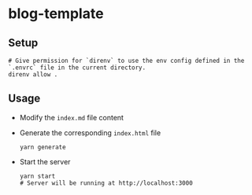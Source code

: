 # blog-template

## Setup

```
# Give permission for `direnv` to use the env config defined in the `.envrc` file in the current directory.
direnv allow .
```

## Usage

- Modify the `index.md` file content

- Generate the corresponding `index.html` file

    ```
    yarn generate
    ```

- Start the server

    ```
    yarn start
    # Server will be running at http://localhost:3000
    ```
